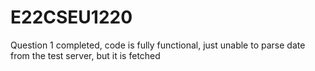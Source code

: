 # E22CSEU1220

Question 1 completed, code is fully functional, just unable to parse date from the test server, but it is fetched
